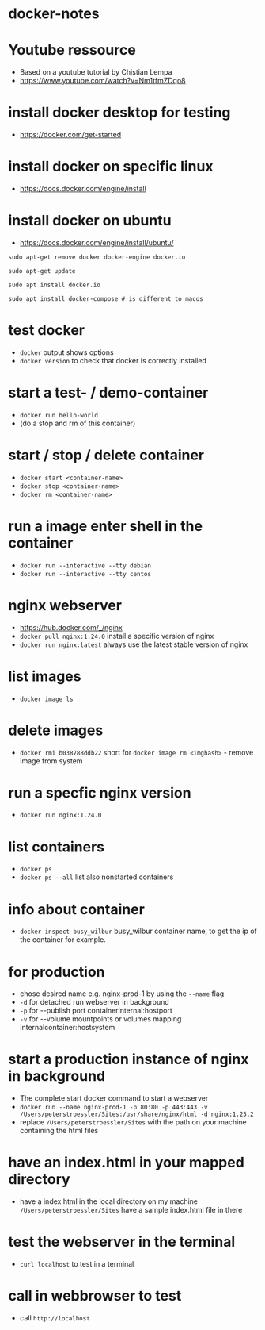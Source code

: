 # docker-notes

# Youtube ressource
- Based on a youtube tutorial by Chistian Lempa
- https://www.youtube.com/watch?v=Nm1tfmZDqo8

# install docker desktop for testing
- https://docker.com/get-started

# install docker on specific linux
- https://docs.docker.com/engine/install

# install docker on ubuntu
- https://docs.docker.com/engine/install/ubuntu/

```
sudo apt-get remove docker docker-engine docker.io

sudo apt-get update

sudo apt install docker.io

sudo apt install docker-compose # is different to macos
```

# test docker
- `docker` output shows options
- `docker version` to check that docker is correctly installed

# start a test- / demo-container
- `docker run hello-world`
- (do a stop and rm of this container)

# start / stop / delete container
- `docker start <container-name>`
- `docker stop <container-name>`
- `docker rm <container-name>`

# run a image enter shell in the container
- `docker run --interactive --tty debian`
- `docker run --interactive --tty centos`

# nginx webserver
- https://hub.docker.com/_/nginx
- `docker pull nginx:1.24.0` install a specific version of nginx
- `docker run nginx:latest` always use the latest stable version of nginx

# list images
- `docker image ls`

# delete images
- `docker rmi b038788ddb22` short for `docker image rm <imghash>` - remove image from system

# run a specfic nginx version
- `docker run nginx:1.24.0`

# list containers
 - `docker ps`
 - `docker ps --all` list also nonstarted containers

 # info about container
 - `docker inspect busy_wilbur` busy_wilbur container name, to get the ip of the container for example.

 # for production
- chose desired name e.g. nginx-prod-1 by using the `--name` flag
- `-d` for detached run webserver in background
- `-p` for --publish port containerinternal:hostport
- `-v` for --volume mountpoints or volumes mapping internalcontainer:hostsystem

# start a production instance of nginx in background
- The complete start docker command to start a webserver
- `docker run --name nginx-prod-1 -p 80:80 -p 443:443 -v /Users/peterstroessler/Sites:/usr/share/nginx/html -d nginx:1.25.2`
- replace `/Users/peterstroessler/Sites` with the path on your machine containing the html files

# have an index.html in your mapped directory 
- have a index html in the local directory on my machine `/Users/peterstroessler/Sites` have a sample index.html file in there

# test the webserver in the terminal
- `curl localhost` to test in a terminal

# call in webbrowser to test
- call `http://localhost`